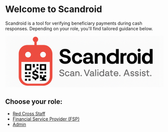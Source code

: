 # Welcome to Scandroid

Scandroid is a tool for verifying beneficiary payments during cash responses. Depending on your role, you'll find tailored guidance below.

![Scandroid Banner](img/scandroid_banner.png)

## Choose your role:

- [Red Cross Staff](redcross.md)
- [Financial Service Provider (FSP)](fsp.md)
- [Admin](admin.md)
